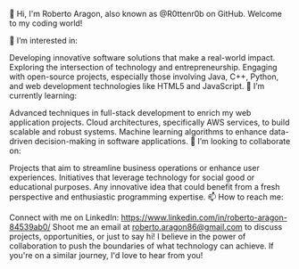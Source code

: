 👋 Hi, I'm Roberto Aragon, also known as @R0ttenr0b on GitHub. Welcome to my coding world!

👀 I’m interested in:

Developing innovative software solutions that make a real-world impact.
Exploring the intersection of technology and entrepreneurship.
Engaging with open-source projects, especially those involving Java, C++, Python, and web development technologies like HTML5 and JavaScript.
🌱 I’m currently learning:

Advanced techniques in full-stack development to enrich my web application projects.
Cloud architectures, specifically AWS services, to build scalable and robust systems.
Machine learning algorithms to enhance data-driven decision-making in software applications.
💞️ I’m looking to collaborate on:

Projects that aim to streamline business operations or enhance user experiences.
Initiatives that leverage technology for social good or educational purposes.
Any innovative idea that could benefit from a fresh perspective and enthusiastic programming expertise.
📫 How to reach me:

Connect with me on LinkedIn: https://www.linkedin.com/in/roberto-aragon-84539ab0/
Shoot me an email at roberto.aragon86@gmail.com to discuss projects, opportunities, or just to say hi!
I believe in the power of collaboration to push the boundaries of what technology can achieve. If you're on a similar journey, I'd love to hear from you!
<!---
R0ttenr0b/R0ttenr0b is a ✨ special ✨ repository because its `README.md` (this file) appears on your GitHub profile.
You can click the Preview link to take a look at your changes.
--->

